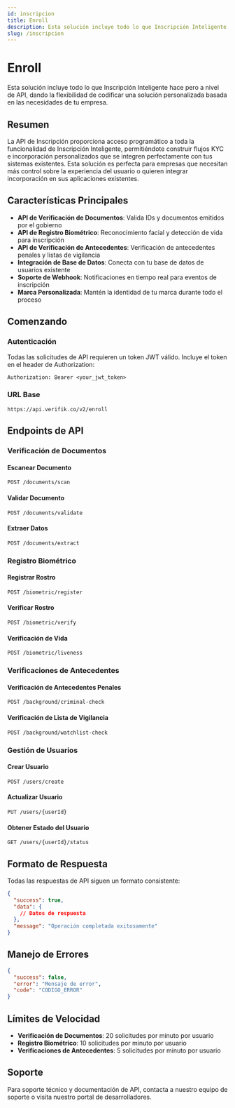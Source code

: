 ```yaml
---
id: inscripcion
title: Enroll
description: Esta solución incluye todo lo que Inscripción Inteligente hace pero a nivel de API
slug: /inscripcion
---
```


# Enroll

Esta solución incluye todo lo que Inscripción Inteligente hace pero a nivel de API, dando la flexibilidad de codificar una solución personalizada basada en las necesidades de tu empresa.

## Resumen

La API de Inscripción proporciona acceso programático a toda la funcionalidad de Inscripción Inteligente, permitiéndote construir flujos KYC e incorporación personalizados que se integren perfectamente con tus sistemas existentes. Esta solución es perfecta para empresas que necesitan más control sobre la experiencia del usuario o quieren integrar incorporación en sus aplicaciones existentes.

## Características Principales

- **API de Verificación de Documentos**: Valida IDs y documentos emitidos por el gobierno
- **API de Registro Biométrico**: Reconocimiento facial y detección de vida para inscripción
- **API de Verificación de Antecedentes**: Verificación de antecedentes penales y listas de vigilancia
- **Integración de Base de Datos**: Conecta con tu base de datos de usuarios existente
- **Soporte de Webhook**: Notificaciones en tiempo real para eventos de inscripción
- **Marca Personalizada**: Mantén la identidad de tu marca durante todo el proceso

## Comenzando

### Autenticación

Todas las solicitudes de API requieren un token JWT válido. Incluye el token en el header de Authorization:

```
Authorization: Bearer <your_jwt_token>
```

### URL Base

```
https://api.verifik.co/v2/enroll
```

## Endpoints de API

### Verificación de Documentos

#### Escanear Documento
```http
POST /documents/scan
```

#### Validar Documento
```http
POST /documents/validate
```

#### Extraer Datos
```http
POST /documents/extract
```

### Registro Biométrico

#### Registrar Rostro
```http
POST /biometric/register
```

#### Verificar Rostro
```http
POST /biometric/verify
```

#### Verificación de Vida
```http
POST /biometric/liveness
```

### Verificaciones de Antecedentes

#### Verificación de Antecedentes Penales
```http
POST /background/criminal-check
```

#### Verificación de Lista de Vigilancia
```http
POST /background/watchlist-check
```

### Gestión de Usuarios

#### Crear Usuario
```http
POST /users/create
```

#### Actualizar Usuario
```http
PUT /users/{userId}
```

#### Obtener Estado del Usuario
```http
GET /users/{userId}/status
```

## Formato de Respuesta

Todas las respuestas de API siguen un formato consistente:

```json
{
  "success": true,
  "data": {
    // Datos de respuesta
  },
  "message": "Operación completada exitosamente"
}
```

## Manejo de Errores

```json
{
  "success": false,
  "error": "Mensaje de error",
  "code": "CODIGO_ERROR"
}
```

## Límites de Velocidad

- **Verificación de Documentos**: 20 solicitudes por minuto por usuario
- **Registro Biométrico**: 10 solicitudes por minuto por usuario
- **Verificaciones de Antecedentes**: 5 solicitudes por minuto por usuario

## Soporte

Para soporte técnico y documentación de API, contacta a nuestro equipo de soporte o visita nuestro portal de desarrolladores.
